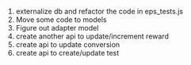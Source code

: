 1. externalize db and refactor the code in eps_tests.js
2. Move some code to models
3. Figure out adapter model
4. create another api to update/increment reward
5. create api to update conversion
6. create api to create/update test
